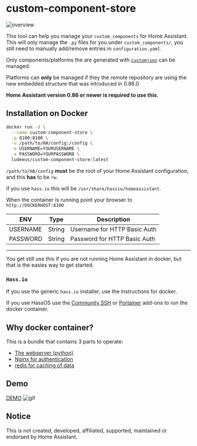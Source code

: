 # custom-component-store

![overview][image_link]

This tool can help you manage your `custom_components` for Home Assistant.  
This will only manage the `.py` files for you under `custom_components/`, 
you still need to manually add/remove entries in `configuration.yaml`.

Only components/platforms the are generated with [`customjson`][customjson] can be managed.

Platforms can **only** be managed if they the remote repository are using the new embedded structure that was introduced in 0.86.0

**Home Assistant version 0.86 or newer is required to use this.**

## Installation on Docker

```bash
docker run -d \
  --name custom-component-store \
  -p 8100:8100 \
  -v /path/to/HA/config:/config \
  -e USERNAME=YOURUSERNAME \
  -e PASSWORD=YOURPASSWORD \
  ludeeus/custom-component-store:latest
```

`/path/to/HA/config` **must** be the root of your Home Assistant configuration, and this **has** to be `rw`.

if you use `hass.io` this will be `/usr/share/hassio/homeassistant`.

When the container is running point your browser to `http://DOCKERHOST:8100`

ENV | Type | Description
-- | -- | --
USERNAME | String | Username for HTTP Basic Auth
PASSWORD | String | Password for HTTP Basic Auth

***

You get still use this if you are not running Home Assistant in docker, but that is the easies way to get started.

### `Hass.io`

If you use the generic `hass.io` installer, use the instructions for docker.

If you use HassOS use the [Community SSH][ssh_addon] or [Portainer][portainer_addon] add-ons to run the docker container.

## Why docker container?

This is a bundle that contains 3 parts to operate:

- [The webserver (python)][pythonfiles]
- [Nginx for authentication][nginx]
- [redis for caching of data][redis]

## Demo

[DEMO][demo]
![gif][gif_link]

## Notice

This is not created, developed, affiliated, supported, maintained or endorsed by Home Assistant.

[ssh_addon]: https://github.com/hassio-addons/addon-ssh
[portainer_addon]: https://github.com/hassio-addons/addon-portainer
[image_link]: https://i.ibb.co/my9BJNK/image.png
[gif_link]: https://i.ibb.co/BszqLXr/demo.gif
[customjson]: https://github.com/ludeeus/customjson
[demo]: https://componentstoredemo.halfdecent.io/
[pythonfiles]: https://github.com/ludeeus/custom-component-store/tree/master/rootfs/opt/store/componentstore
[nginx]: https://www.nginx.com/
[redis]: https://redis.io/
[data]: https://github.com/ludeeus/data/blob/master/custom-component-store/V1/data.json